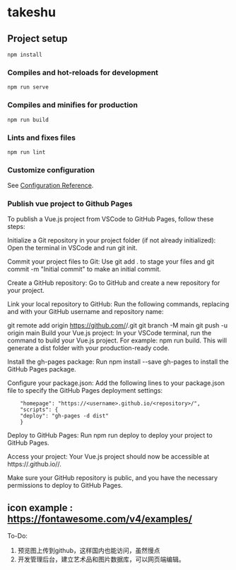 # takeshu

## Project setup
```
npm install
```

### Compiles and hot-reloads for development
```
npm run serve
```

### Compiles and minifies for production
```
npm run build
```

### Lints and fixes files
```
npm run lint
```

### Customize configuration
See [Configuration Reference](https://cli.vuejs.org/config/).

### Publish vue project to Github Pages
To publish a Vue.js project from VSCode to GitHub Pages, follow these steps:

Initialize a Git repository in your project folder (if not already initialized): Open the terminal in VSCode and run git init.

Commit your project files to Git: Use git add . to stage your files and git commit -m "Initial commit" to make an initial commit.

Create a GitHub repository: Go to GitHub and create a new repository for your project.

Link your local repository to GitHub: Run the following commands, replacing <username> and <repository> with your GitHub username and repository name:

git remote add origin https://github.com/<username>/<repository>.git
git branch -M main
git push -u origin main
Build your Vue.js project: In your VSCode terminal, run the command to build your Vue.js project. For example: npm run build. This will generate a dist folder with your production-ready code.

Install the gh-pages package: Run npm install --save gh-pages to install the GitHub Pages package.

Configure your package.json: Add the following lines to your package.json file to specify the GitHub Pages deployment settings:
```
    "homepage": "https://<username>.github.io/<repository>/",
    "scripts": {
    "deploy": "gh-pages -d dist"
    }
```

Deploy to GitHub Pages: Run npm run deploy to deploy your project to GitHub Pages.

Access your project: Your Vue.js project should now be accessible at https://<username>.github.io/<repository>/.

Make sure your GitHub repository is public, and you have the necessary permissions to deploy to GitHub Pages.

## icon example : https://fontawesome.com/v4/examples/

To-Do:
1. 预览图上传到github，这样国内也能访问，虽然慢点
2. 开发管理后台，建立艺术品和图片数据库，可以网页端编辑。
